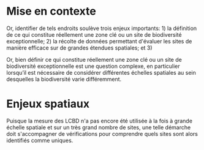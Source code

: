 # Mise en contexte

Or, identifier de tels endroits soulève trois enjeux importants: 1) la
définition de ce qui constitue réellement une zone clé ou un site de
biodiversité exceptionnelle; 2) la récolte de données permettant d'évaluer les
sites de manière efficace sur de grandes étendues spatiales; et 3) 

Or, bien définir ce qui constitue réellement une zone clé ou un site de
biodiversité exceptionnelle est une question complexe, en particulier lorsqu’il
est nécessaire de considérer différentes échelles spatiales au sein desquelles
la biodiversité varie différemment.

# Enjeux spatiaux

Puisque la mesure des LCBD n'a pas encore été utilisée à la fois à grande échelle spatiale et sur un très grand nombre de sites, une telle démarche doit s'accompagner de vérifications pour comprendre quels sites sont alors identifiés comme uniques.